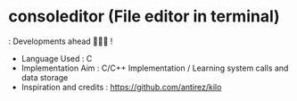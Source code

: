 # consoleditor (File editor in terminal)
: Developments ahead 🚧👷‍♂️ !

* Language Used : C
* Implementation Aim : C/C++ Implementation / Learning system calls and data storage
* Inspiration and credits : https://github.com/antirez/kilo 
